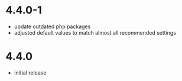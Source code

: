 4.4.0-1
=======
* update outdated php packages
* adjusted default values to match almost all recommended settings

4.4.0
=====
* initial release
